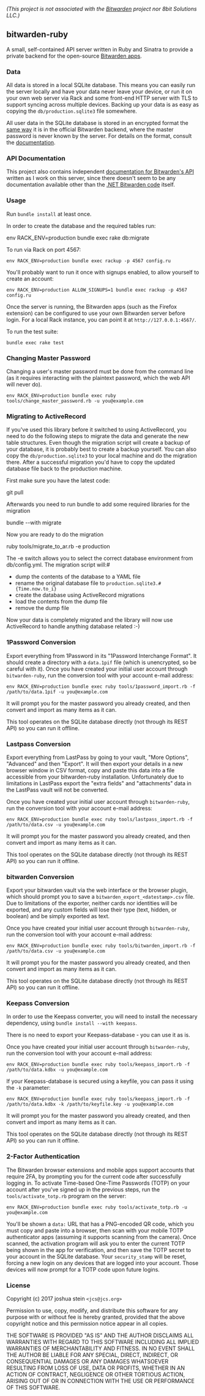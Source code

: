 *(This project is not associated with the
[Bitwarden](https://bitwarden.com/)
project nor 8bit Solutions LLC.)*

## bitwarden-ruby

A small, self-contained API server written in Ruby and Sinatra to provide a
private backend for the open-source
[Bitwarden apps](https://github.com/bitwarden).

### Data

All data is stored in a local SQLite database.
This means you can easily run the server locally and have your data never
leave your device, or run it on your own web server via Rack and some front-end
HTTP server with TLS to support syncing across multiple devices.
Backing up your data is as easy as copying the `db/production.sqlite3` file
somewhere.

All user data in the SQLite database is stored in an encrypted format the
[same way](https://help.bitwarden.com/crypto.html)
it is in the official Bitwarden backend, where the master password is never
known by the server.
For details on the format, consult the
[documentation](https://github.com/jcs/bitwarden-ruby/blob/master/API.md).

### API Documentation

This project also contains independent
[documentation for Bitwarden's API](https://github.com/jcs/bitwarden-ruby/blob/master/API.md)
written as I work on this server, since there doesn't seem to be any
documentation available other than the
[.NET Bitwarden code](https://github.com/bitwarden/core)
itself.

### Usage

Run `bundle install` at least once.

In order to create the database and the required tables run:

  env RACK_ENV=production bundle exec rake db:migrate

To run via Rack on port 4567:

	env RACK_ENV=production bundle exec rackup -p 4567 config.ru

You'll probably want to run it once with signups enabled, to allow yourself
to create an account:

	env RACK_ENV=production ALLOW_SIGNUPS=1 bundle exec rackup -p 4567 config.ru

Once the server is running, the Bitwarden apps (such as the Firefox extension)
can be configured to use your own Bitwarden server before login.
For a local Rack instance, you can point it at `http://127.0.0.1:4567/`.

To run the test suite:

	bundle exec rake test

### Changing Master Password

Changing a user's master password must be done from the command line (as it
requires interacting with the plaintext password, which the web API will never
do).

```
env RACK_ENV=production bundle exec ruby tools/change_master_password.rb -u you@example.com
```

### Migrating to ActiveRecord

If you've used this library before it switched to using ActiveRecord, you need to do the following steps to migrate the data and generate the new table structures. Even though the migration script will create a backup of your database, it is probably best to create a backup yourself. You can also copy the ```db/production.sqlite3``` to your local machine and do the migration there. After a successful migration you'd have to copy the updated database file back to the production machine.

First make sure you have the latest code:

  git pull

Afterwards you need to run bundle to add some required libraries for the migration

  bundle --with migrate

Now you are ready to do the migration

  ruby tools/migrate_to_ar.rb -e production

The -e switch allows you to select the correct database environment from db/config.yml. The migration script will:#

  * dump the contents of the database to a YAML file
  * rename the original database file to ```production.sqlite3.#{Time.now.to_i}```
  * create the database using ActiveRecord migrations
  * load the contents from the dump file
  * remove the dump file

Now your data is completely migrated and the library will now use ActiveRecord to handle anything database related :-)

### 1Password Conversion

Export everything from 1Password in its "1Password Interchange Format".
It should create a directory with a `data.1pif` file (which is unencrypted, so
be careful with it).
Once you have created your initial user account through `bitwarden-ruby`, run
the conversion tool with your account e-mail address:

```
env RACK_ENV=production bundle exec ruby tools/1password_import.rb -f /path/to/data.1pif -u you@example.com
```

It will prompt you for the master password you already created, and then
convert and import as many items as it can.

This tool operates on the SQLite database directly (not through its REST API)
so you can run it offline.

### Lastpass Conversion

Export everything from LastPass by going to your vault, "More Options",
"Advanced" and then "Export". It will then export your details in a new browser
window in CSV format, copy and paste this data into a file accessible from your
bitwarden-ruby installation. Unfortunately due to limitations in LastPass
export the "extra fields" and "attachments" data in the LastPass vault will not
be converted.

Once you have created your initial user account through `bitwarden-ruby`, run
the conversion tool with your account e-mail address:

```
env RACK_ENV=production bundle exec ruby tools/lastpass_import.rb -f /path/to/data.csv -u you@example.com
```

It will prompt you for the master password you already created, and then
convert and import as many items as it can.

This tool operates on the SQLite database directly (not through its REST API)
so you can run it offline.

### bitwarden Conversion

Export your bitwarden vault via the web interface or the browser plugin, which
should prompt you to save a `bitwarden_export_<datestamp>.csv` file. Due to
limitations of the exporter, neither cards nor identities will be exported,
and any custom fields will lose their type (text, hidden, or boolean) and be
simply exported as text.

Once you have created your initial user account through `bitwarden-ruby`, run
the conversion tool with your account e-mail address:

```
env RACK_ENV=production bundle exec ruby tools/bitwarden_import.rb -f /path/to/data.csv -u you@example.com
```

It will prompt you for the master password you already created, and then
convert and import as many items as it can.

This tool operates on the SQLite database directly (not through its REST API)
so you can run it offline.

### Keepass Conversion

In order to use the Keepass converter, you will need to install the necessary
dependency, using `bundle install --with keepass`.

There is no need to export your Keepass-database - you can use it as is.

Once you have created your initial user account through `bitwarden-ruby`, run
the conversion tool with your account e-mail address:

```
env RACK_ENV=production bundle exec ruby tools/keepass_import.rb -f /path/to/data.kdbx -u you@example.com
```

If your Keepass-database is secured using a keyfile, you can pass it using the `-k` parameter:

```
env RACK_ENV=production bundle exec ruby tools/keepass_import.rb -f /path/to/data.kdbx -k /path/to/keyfile.key -u you@example.com
```

It will prompt you for the master password you already created, and then
convert and import as many items as it can.

This tool operates on the SQLite database directly (not through its REST API)
so you can run it offline.


### 2-Factor Authentication

The Bitwarden browser extensions and mobile apps support accounts that require
2FA, by prompting you for the current code after successfully logging in.
To activate Time-based One-Time Passwords (TOTP) on your account after you've
signed up in the previous steps, run the `tools/activate_totp.rb` program on
the server:

	env RACK_ENV=production bundle exec ruby tools/activate_totp.rb -u you@example.com

You'll be shown a `data:` URL that has a PNG-encoded QR code, which you must
copy and paste into a browser, then scan with your mobile TOTP authenticator
apps (assuming it supports scanning from the camera).
Once scanned, the activation program will ask you to enter the current TOTP
being shown in the app for verification, and then save the TOTP secret to your
account in the SQLite database.
Your `security_stamp` will be reset, forcing a new login on any devices that
are logged into your account.
Those devices will now prompt for a TOTP code upon future logins.

### License

Copyright (c) 2017 joshua stein `<jcs@jcs.org>`

Permission to use, copy, modify, and distribute this software for any
purpose with or without fee is hereby granted, provided that the above
copyright notice and this permission notice appear in all copies.

THE SOFTWARE IS PROVIDED "AS IS" AND THE AUTHOR DISCLAIMS ALL WARRANTIES
WITH REGARD TO THIS SOFTWARE INCLUDING ALL IMPLIED WARRANTIES OF
MERCHANTABILITY AND FITNESS. IN NO EVENT SHALL THE AUTHOR BE LIABLE FOR
ANY SPECIAL, DIRECT, INDIRECT, OR CONSEQUENTIAL DAMAGES OR ANY DAMAGES
WHATSOEVER RESULTING FROM LOSS OF USE, DATA OR PROFITS, WHETHER IN AN
ACTION OF CONTRACT, NEGLIGENCE OR OTHER TORTIOUS ACTION, ARISING OUT OF
OR IN CONNECTION WITH THE USE OR PERFORMANCE OF THIS SOFTWARE.
